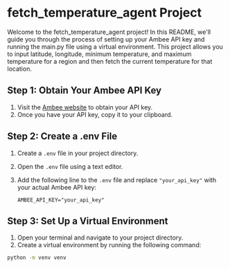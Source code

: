 # fetch_temperature_agent Project

Welcome to the fetch_temperature_agent project! In this README, we'll guide you through the process of setting up your Ambee API key and running the main.py file using a virtual environment. This project allows you to input latitude, longitude, minimum temperature, and maximum temperature for a region and then fetch the current temperature for that location.

## Step 1: Obtain Your Ambee API Key

1. Visit the [Ambee website](https://www.ambee.com/) to obtain your API key.
2. Once you have your API key, copy it to your clipboard.

## Step 2: Create a .env File

1. Create a `.env` file in your project directory.
2. Open the `.env` file using a text editor.
3. Add the following line to the `.env` file and replace `"your_api_key"` with your actual Ambee API key:

   ```dotenv
   AMBEE_API_KEY="your_api_key"

## Step 3: Set Up a Virtual Environment
1. Open your terminal and navigate to your project directory.
2. Create a virtual environment by running the following command:

```bash
python -m venv venv

